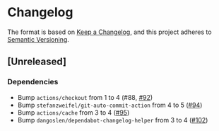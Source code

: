 # Changelog

The format is based on [Keep a Changelog](https://keepachangelog.com/en/1.0.0/),
and this project adheres to [Semantic Versioning](https://semver.org/spec/v2.0.0.html).

## [Unreleased]
### Dependencies
- Bump `actions/checkout` from 1 to 4 (#88, [#92](https://github.com/vbrandl/yagcdn/pull/92))
- Bump `stefanzweifel/git-auto-commit-action` from 4 to 5 ([#94](https://github.com/vbrandl/yagcdn/pull/94))
- Bump `actions/cache` from 3 to 4 ([#95](https://github.com/vbrandl/yagcdn/pull/95))
- Bump `dangoslen/dependabot-changelog-helper` from 3 to 4 ([#102](https://github.com/vbrandl/yagcdn/pull/102))